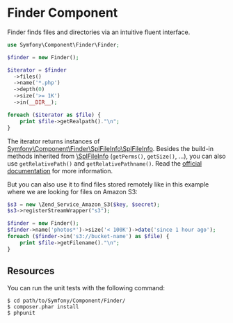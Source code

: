 Finder Component
================

Finder finds files and directories via an intuitive fluent interface.

```php
use Symfony\Component\Finder\Finder;

$finder = new Finder();

$iterator = $finder
  ->files()
  ->name('*.php')
  ->depth(0)
  ->size('>= 1K')
  ->in(__DIR__);

foreach ($iterator as $file) {
    print $file->getRealpath()."\n";
}
```

The iterator returns instances of [Symfony\Component\Finder\SplFileInfo\SplFileInfo][1].
Besides the build-in methods inherited from [\SplFileInfo][2] (`getPerms()`, `getSize()`, ...),
you can also use `getRelativePath()` and `getRelativePathname()`. Read the
[official documentation][3] for more information.

But you can also use it to find files stored remotely like in this example where
we are looking for files on Amazon S3:

```php
$s3 = new \Zend_Service_Amazon_S3($key, $secret);
$s3->registerStreamWrapper("s3");

$finder = new Finder();
$finder->name('photos*')->size('< 100K')->date('since 1 hour ago');
foreach ($finder->in('s3://bucket-name') as $file) {
    print $file->getFilename()."\n";
}
```

Resources
---------

You can run the unit tests with the following command:

    $ cd path/to/Symfony/Component/Finder/
    $ composer.phar install
    $ phpunit

[1]: http://api.symfony.com/2.5/Symfony/Component/Finder/SplFileInfo.html
[2]: http://php.net/splfileinfo
[3]: http://symfony.com/doc/current/components/finder.html#usage
